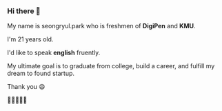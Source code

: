 ### Hi there 👋

My name is seongryul.park who is freshmen of __DigiPen__ and __KMU__.

I'm 21 years old. 

I'd like to speak __english__ fruently.

My ultimate goal is to graduate from college, build a career, and fulfill my dream to found startup.

Thank you  :smile:

🐢🐢🐢🐢🐢

